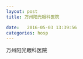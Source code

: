 ```yaml
--- 
layout: post 
title: 万州阳光眼科医院

date:   2016-05-03 13:39:56 
categories: hosp 
--- 
```

   
万州阳光眼科医院
